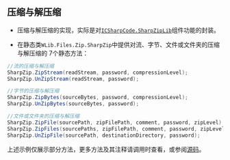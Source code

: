 ## 压缩与解压缩

* 压缩与解压缩的实现，实际是对[`ICSharpCode.SharpZipLib`](https://github.com/icsharpcode/SharpZipLib)组件功能的封装。

* 在静态类`WLib.Files.Zip.SharpZip`中提供对流、字节、文件或文件夹的压缩与解压缩的 7个静态方法：

```C#
//流的压缩与解压缩
SharpZip.ZipStream(readStream, password, compressionLevel);
SharpZip.UnZipStream(readStream, password);

//字节的压缩与解压缩
SharpZip.ZipBytes(sourceBytes, password, compressionLevel);
SharpZip.UnZipBytes(sourceBytes, password);

//文件或文件夹的压缩与解压缩
SharpZip.ZipFile(sourcePath, zipFilePath, comment, password, zipLevel);//含重载方法
SharpZip.ZipFiles(sourcePaths, zipFilePath, comment, password, zipLevel);//含重载方法
SharpZip.UnZipFile(sourcePath, destinationDirectory, password);
```

上述示例仅展示部分方法，更多方法及其注释请调用时查看，或参阅[源码]()。

